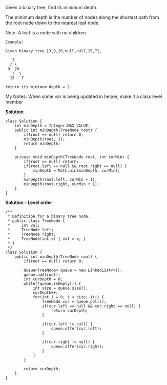   Given a binary tree, find its minimum depth.

  The minimum depth is the number of nodes along the shortest path from the root node down to the nearest leaf node.

  Note: A leaf is a node with no children.

  ```
  Example:

  Given binary tree [3,9,20,null,null,15,7],

     3
    / \
   9  20
     /  \
    15   7

  return its minimum depth = 2.
```
  My Notes: When some var is being updated in helper, make it a class level member

**Solution**

```
class Solution {
    int minDepth = Integer.MAX_VALUE;
    public int minDepth(TreeNode root) {
        if(root == null) return 0;
        minDepth(root, 1);
        return minDepth;
    }
    
    private void minDepth(TreeNode root, int curMin) {
        if(root == null) return;
        if(root.left == null && root.right == null) {
            minDepth = Math.min(minDepth, curMin);
        }
        minDepth(root.left, curMin + 1);
        minDepth(root.right, curMin + 1);
    }
}
```

**Solution - Level order**

```
/**
 * Definition for a binary tree node.
 * public class TreeNode {
 *     int val;
 *     TreeNode left;
 *     TreeNode right;
 *     TreeNode(int x) { val = x; }
 * }
 */
class Solution {
    public int minDepth(TreeNode root) {
        if(root == null) return 0;
        
        Queue<TreeNode> queue = new LinkedList<>();
        queue.add(root);
        int curDepth = 0;
        while(!queue.isEmpty()) {
            int size = queue.size();
            curDepth++;
            for(int i = 0; i < size; i++) {
                TreeNode cur = queue.poll();
                if(cur.left == null && cur.right == null) {
                    return curDepth;
                }
                
                if(cur.left != null) {
                    queue.offer(cur.left);
                }
                
                if(cur.right != null) {
                    queue.offer(cur.right);
                }
            }
        }
        
        return curDepth; 
    }
}
```
